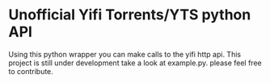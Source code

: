 # Unofficial Yifi Torrents/YTS python API
Using this python wrapper you can make calls to the yifi http api. This project is still under development take 
a look at example.py. please feel free to contribute.
